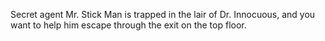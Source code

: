 Secret agent Mr. Stick Man is trapped in the lair of Dr. Innocuous, and you want to help him escape through the exit on the
top floor.
